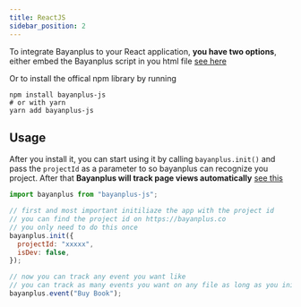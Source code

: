 ```yaml
---
title: ReactJS
sidebar_position: 2
---
```


To integrate Bayanplus to your React application, **you have two options**, either embed the Bayanplus script in you html file [see here](../getting-started/add-bayanplus-to-your-website.md)

Or to install the offical npm library by running

```
npm install bayanplus-js
# or with yarn
yarn add bayanplus-js
```

## Usage

After you install it, you can start using it by calling `bayanplus.init()` and pass the `projectId` as a parameter to so bayanplus can recognize you project. After that **Bayanplus will track page views automatically** [see this](../getting-started/add-bayanplus-to-your-website.md#automatic-tracking)

```javascript
import bayanplus from "bayanplus-js";

// first and most important initiliaze the app with the project id
// you can find the project id on https://bayanplus.co
// you only need to do this once
bayanplus.init({
  projectId: "xxxxx",
  isDev: false,
});

// now you can track any event you want like
// you can track as many events you want on any file as long as you initiliazed the app
bayanplus.event("Buy Book");
```
